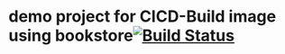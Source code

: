 # demo project for CICD-Build image using bookstore[![Build Status](https://www.travis-ci.org/FJJLeon/k8s-bookstore.svg?branch=master)](https://www.travis-ci.org/FJJLeon/k8s-bookstore)
